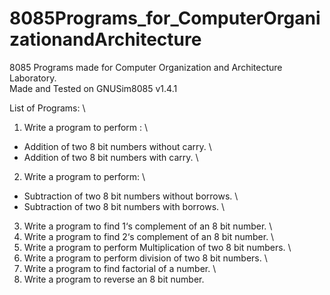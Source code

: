 # 8085Programs_for_ComputerOrganizationandArchitecture
8085 Programs made for Computer Organization and Architecture Laboratory. \
Made and Tested on GNUSim8085 v1.4.1 

List of Programs: \
1. Write a program to perform : \
  - Addition of two 8 bit numbers without carry. \
  - Addition of two 8 bit numbers with carry. \
2. Write a program to perform: \
  - Subtraction of two 8 bit numbers without borrows. \
  - Subtraction of two 8 bit numbers with borrows. \
3. Write a program to find 1‘s complement of an 8 bit number. \
4. Write a program to find 2‘s complement of an 8 bit number. \
5. Write a program to perform Multiplication of two 8 bit numbers. \
6. Write a program to perform division of two 8 bit numbers. \
7. Write a program to find factorial of a number. \
8. Write a program to reverse an 8 bit number. 
